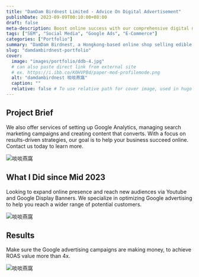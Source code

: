 ```yaml
---
title: "DamDam Birdnest Limited - Advice On Digital Advertisement"
publishDate: 2023-09-09T00:10:00+08:00
draft: false 
meta-description: Boost online success with our comprehensive digital marketing services, including Google Analytics setup, search marketing campaign management, and content creation that drives conversions. W Digital's results-driven strategies are designed to enhance our client's, DamDam Birdnest Limited, online presence and reach new audiences through platforms like YouTube and Google Display Banners. 
tags: ["SEM", "Social Media", "Google Ads", "E-Commerce"]
categories: ["Portfolio"]
summary: "DamDam Birdnest, a Hongkong-based online shop selling edible bird's nests and Chinese sweet soup, looked for digital advice on Google Search Marketing and Social Media Ads."
slug: "damdambirdnest-portfolio"
cover:
  image: "images/portfolio/ddb-4.jpg"
  # can also paste direct link from external site
  # ex. https://i.ibb.co/K0HVPBd/paper-mod-profilemode.png
  alt: "damdambirdnest 啖啖燕窩"
  caption: ""
  relative: false # To use relative path for cover image, used in hugo Page-bundles
---
```



## Project Brief
We also offer services of setting up Google Analytics, managing search marketing campaigns and creating content that converts. With a focus on results-driven strategies, our goal is to help your business succeed online. Contact us today to learn more.

![啖啖燕窩](/images/portfolio/ddb-1.jpg)

## What I Did since Mid 2023
Looking to expand online presence and reach new audiences via Youtube and Google Display Banners. We specialize in optimizing Google advertising to help you reach a wider range of potential customers. 

![啖啖燕窩](/images/portfolio/ddb-2.jpg)

## Results
Make sure the Google advertising campaigns are making money, to achieve ROAS value more than 4x. 

![啖啖燕窩](/images/portfolio/ddb-3.jpg)
